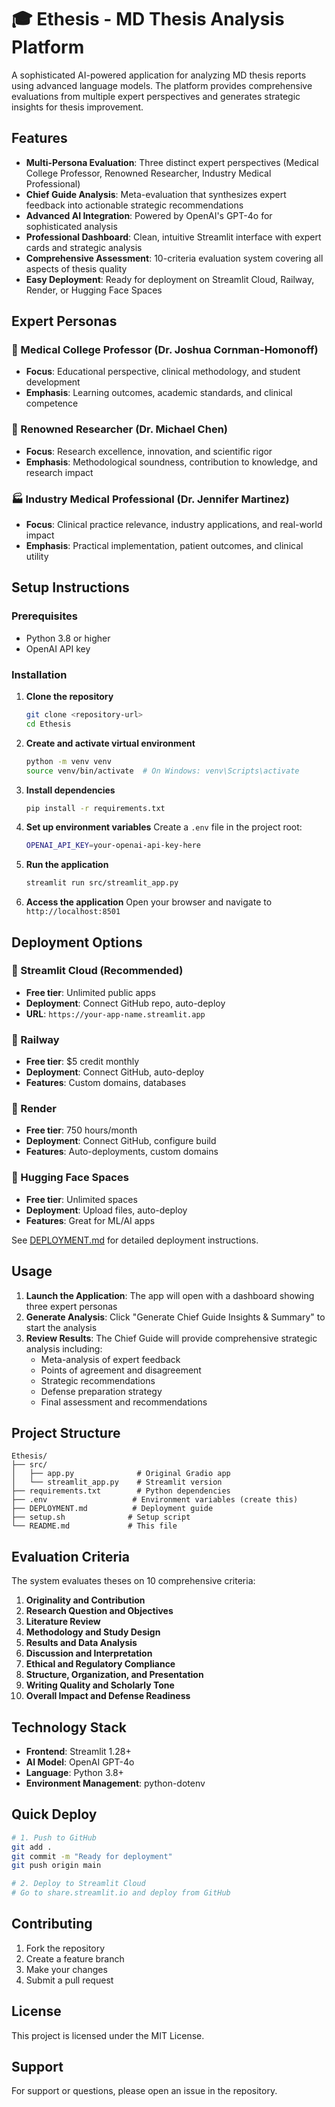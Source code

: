# 🎓 Ethesis - MD Thesis Analysis Platform

A sophisticated AI-powered application for analyzing MD thesis reports using advanced language models. The platform provides comprehensive evaluations from multiple expert perspectives and generates strategic insights for thesis improvement.

## Features

- **Multi-Persona Evaluation**: Three distinct expert perspectives (Medical College Professor, Renowned Researcher, Industry Medical Professional)
- **Chief Guide Analysis**: Meta-evaluation that synthesizes expert feedback into actionable strategic recommendations
- **Advanced AI Integration**: Powered by OpenAI's GPT-4o for sophisticated analysis
- **Professional Dashboard**: Clean, intuitive Streamlit interface with expert cards and strategic analysis
- **Comprehensive Assessment**: 10-criteria evaluation system covering all aspects of thesis quality
- **Easy Deployment**: Ready for deployment on Streamlit Cloud, Railway, Render, or Hugging Face Spaces

## Expert Personas

### 🏥 Medical College Professor (Dr. Joshua Cornman-Homonoff)
- **Focus**: Educational perspective, clinical methodology, and student development
- **Emphasis**: Learning outcomes, academic standards, and clinical competence

### 🔬 Renowned Researcher (Dr. Michael Chen)
- **Focus**: Research excellence, innovation, and scientific rigor
- **Emphasis**: Methodological soundness, contribution to knowledge, and research impact

### 🏭 Industry Medical Professional (Dr. Jennifer Martinez)
- **Focus**: Clinical practice relevance, industry applications, and real-world impact
- **Emphasis**: Practical implementation, patient outcomes, and clinical utility

## Setup Instructions

### Prerequisites
- Python 3.8 or higher
- OpenAI API key

### Installation

1. **Clone the repository**
   ```bash
   git clone <repository-url>
   cd Ethesis
   ```

2. **Create and activate virtual environment**
   ```bash
   python -m venv venv
   source venv/bin/activate  # On Windows: venv\Scripts\activate
   ```

3. **Install dependencies**
   ```bash
   pip install -r requirements.txt
   ```

4. **Set up environment variables**
   Create a `.env` file in the project root:
   ```bash
   OPENAI_API_KEY=your-openai-api-key-here
   ```

5. **Run the application**
   ```bash
   streamlit run src/streamlit_app.py
   ```

6. **Access the application**
   Open your browser and navigate to `http://localhost:8501`

## Deployment Options

### 🚀 Streamlit Cloud (Recommended)
- **Free tier**: Unlimited public apps
- **Deployment**: Connect GitHub repo, auto-deploy
- **URL**: `https://your-app-name.streamlit.app`

### 🚂 Railway
- **Free tier**: $5 credit monthly
- **Deployment**: Connect GitHub, auto-deploy
- **Features**: Custom domains, databases

### 🎨 Render
- **Free tier**: 750 hours/month
- **Deployment**: Connect GitHub, configure build
- **Features**: Auto-deployments, custom domains

### 🤗 Hugging Face Spaces
- **Free tier**: Unlimited spaces
- **Deployment**: Upload files, auto-deploy
- **Features**: Great for ML/AI apps

See [DEPLOYMENT.md](DEPLOYMENT.md) for detailed deployment instructions.

## Usage

1. **Launch the Application**: The app will open with a dashboard showing three expert personas
2. **Generate Analysis**: Click "Generate Chief Guide Insights & Summary" to start the analysis
3. **Review Results**: The Chief Guide will provide comprehensive strategic analysis including:
   - Meta-analysis of expert feedback
   - Points of agreement and disagreement
   - Strategic recommendations
   - Defense preparation strategy
   - Final assessment and recommendations

## Project Structure

```
Ethesis/
├── src/
│   ├── app.py              # Original Gradio app
│   └── streamlit_app.py    # Streamlit version
├── requirements.txt        # Python dependencies
├── .env                   # Environment variables (create this)
├── DEPLOYMENT.md          # Deployment guide
├── setup.sh              # Setup script
└── README.md             # This file
```

## Evaluation Criteria

The system evaluates theses on 10 comprehensive criteria:

1. **Originality and Contribution**
2. **Research Question and Objectives**
3. **Literature Review**
4. **Methodology and Study Design**
5. **Results and Data Analysis**
6. **Discussion and Interpretation**
7. **Ethical and Regulatory Compliance**
8. **Structure, Organization, and Presentation**
9. **Writing Quality and Scholarly Tone**
10. **Overall Impact and Defense Readiness**

## Technology Stack

- **Frontend**: Streamlit 1.28+
- **AI Model**: OpenAI GPT-4o
- **Language**: Python 3.8+
- **Environment Management**: python-dotenv

## Quick Deploy

```bash
# 1. Push to GitHub
git add .
git commit -m "Ready for deployment"
git push origin main

# 2. Deploy to Streamlit Cloud
# Go to share.streamlit.io and deploy from GitHub
```

## Contributing

1. Fork the repository
2. Create a feature branch
3. Make your changes
4. Submit a pull request

## License

This project is licensed under the MIT License.

## Support

For support or questions, please open an issue in the repository.